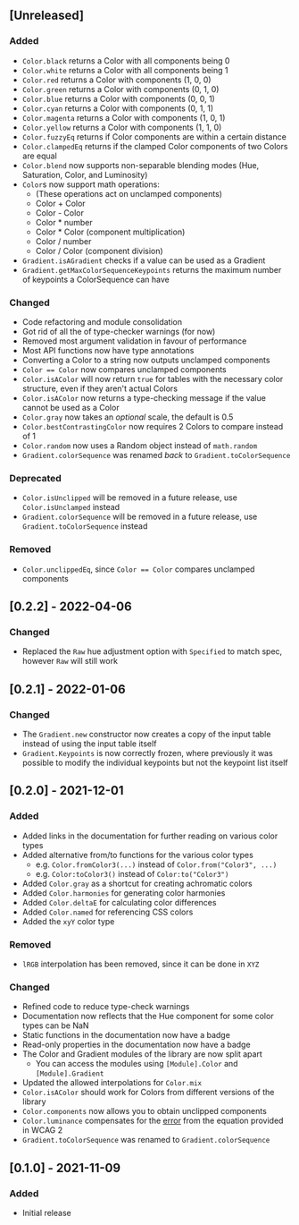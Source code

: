 ## [Unreleased]

### Added
- `Color.black` returns a Color with all components being 0
- `Color.white` returns a Color with all components being 1
- `Color.red` returns a Color with components (1, 0, 0)
- `Color.green` returns a Color with components (0, 1, 0)
- `Color.blue` returns a Color with components (0, 0, 1)
- `Color.cyan` returns a Color with components (0, 1, 1)
- `Color.magenta` returns a Color with components (1, 0, 1)
- `Color.yellow` returns a Color with components (1, 1, 0)
- `Color.fuzzyEq` returns if Color components are within a certain distance
- `Color.clampedEq` returns if the clamped Color components of two Colors are equal
- `Color.blend` now supports non-separable blending modes (Hue, Saturation, Color, and Luminosity)
- `Color`s now support math operations:
    - (These operations act on unclamped components)
    - Color + Color
    - Color - Color
    - Color * number
    - Color * Color (component multiplication)
    - Color / number
    - Color / Color (component division)
- `Gradient.isAGradient` checks if a value can be used as a Gradient
- `Gradient.getMaxColorSequenceKeypoints` returns the maximum number of keypoints a ColorSequence can have

### Changed
- Code refactoring and module consolidation
- Got rid of all the of type-checker warnings (for now)
- Removed most argument validation in favour of performance
- Most API functions now have type annotations
- Converting a Color to a string now outputs unclamped components
- `Color == Color` now compares unclamped components
- `Color.isAColor` will now return `true` for tables with the necessary color structure, even if they aren't actual Colors
- `Color.isAColor` now returns a type-checking message if the value cannot be used as a Color
- `Color.gray` now takes an *optional* scale, the default is 0.5
- `Color.bestContrastingColor` now requires 2 Colors to compare instead of 1
- `Color.random` now uses a Random object instead of `math.random`
- `Gradient.colorSequence` was renamed *back* to `Gradient.toColorSequence`

### Deprecated
- `Color.isUnclipped` will be removed in a future release, use `Color.isUnclamped` instead
- `Gradient.colorSequence` will be removed in a future release, use `Gradient.toColorSequence` instead

### Removed
- `Color.unclippedEq`, since `Color == Color` compares unclamped components

## [0.2.2] - 2022-04-06

### Changed
- Replaced the `Raw` hue adjustment option with `Specified` to match spec, however `Raw` will still work

## [0.2.1] - 2022-01-06

### Changed
- The `Gradient.new` constructor now creates a copy of the input table instead of using the input table itself
- `Gradient.Keypoints` is now correctly frozen, where previously it was possible to modify the individual keypoints but not the keypoint list itself

## [0.2.0] - 2021-12-01
### Added
- Added links in the documentation for further reading on various color types
- Added alternative from/to functions for the various color types
    - e.g. `Color.fromColor3(...)` instead of `Color.from("Color3", ...)`
    - e.g. `Color:toColor3()` instead of `Color:to("Color3")`
- Added `Color.gray` as a shortcut for creating achromatic colors
- Added `Color.harmonies` for generating color harmonies
- Added `Color.deltaE` for calculating color differences
- Added `Color.named` for referencing CSS colors
- Added the `xyY` color type

### Removed
- `lRGB` interpolation has been removed, since it can be done in `XYZ`

### Changed
- Refined code to reduce type-check warnings
- Documentation now reflects that the Hue component for some color types can be NaN
- Static functions in the documentation now have a badge
- Read-only properties in the documentation now have a badge
- The Color and Gradient modules of the library are now split apart
    - You can access the modules using `[Module].Color` and `[Module].Gradient`
- Updated the allowed interpolations for `Color.mix`
- `Color.isAColor` should work for Colors from different versions of the library
- `Color.components` now allows you to obtain unclipped components
- `Color.luminance` compensates for the [error](https://www.w3.org/WAI/GL/wiki/index.php?title=Relative_luminance&oldid=11187) from the equation provided in WCAG 2
- `Gradient.toColorSequence` was renamed to `Gradient.colorSequence`

## [0.1.0] - 2021-11-09
### Added
- Initial release